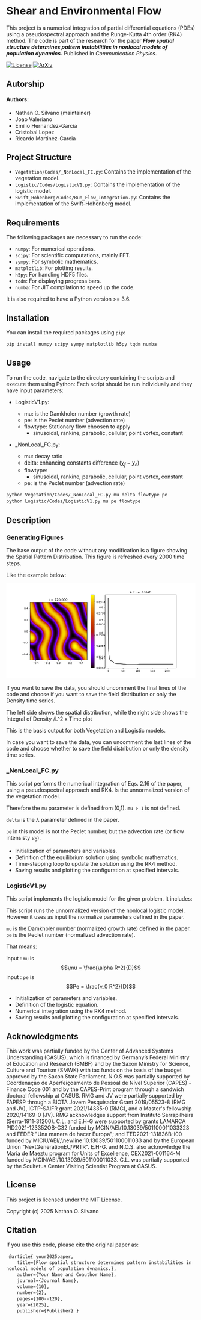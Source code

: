 
# Shear and Environmental Flow

This project is a numerical integration of partial differential equations (PDEs) using a pseudospectral approach and the Runge-Kutta 4th order (RK4) method. The code is part of the research for the paper
**_Flow spatial structure determines pattern instabilities in nonlocal models of population dynamics._**
Published in *Communication Physics*.

[//]:  ([![DOI]&#40;https://zenodo.org/badge/975705705.svg&#41;]&#40;https://doi.org/10.5281/zenodo.15312822&#41;)
[![License](https://img.shields.io/badge/License-MIT-blue.svg)](https://opensource.org/licenses/MIT)
[![ArXiv](https://img.shields.io/badge/ArXiv-2409.04268-b31b1b)](https://arxiv.org/abs/2409.04268)


## Autorship

#### Authors:
- Nathan O. Silvano (maintainer)
- Joao Valeriano
- Emilio Hernandez-Garcia
- Cristobal Lopez
- Ricardo Martinez-Garcia


## Project Structure

- `Vegetation/Codes/_NonLocal_FC.py`: Contains the implementation of the vegetation model.
- `Logistic/Codes/LogisticV1.py`: Contains the implementation of the logistic model.
- `Swift_Hohenberg/Codes/Run_Flow_Integration.py`: Contains the implementation of the Swift-Hohenberg model.

## Requirements

The following packages are necessary to run the code:

- `numpy`: For numerical operations.
- `scipy`: For scientific computations, mainly FFT.
- `sympy`: For symbolic mathematics.
- `matplotlib`: For plotting results.
- `h5py`: For handling HDF5 files.
- `tqdm`: For displaying progress bars.
- `numba`: For JIT compilation to speed up the code.

It is also required to have a Python version >= 3.6.

## Installation

You can install the required packages using `pip`:

```bash
pip install numpy scipy sympy matplotlib h5py tqdm numba
```

## Usage

To run the code, navigate to the directory containing the scripts and execute them using Python:
Each script should be run individually and they have input parameters:
- LogisticV1.py:
  - mu: is the Damkholer number (growth rate)
  - pe: is the Peclet number (advection rate)
  - flowtype: Stationary flow choosen to apply
    - sinusoidal, rankine, parabolic, cellular, point vortex, constant


- _NonLocal_FC.py:
  - mu: decay ratio
  - delta: enhancing constants difference ($\chi_f - \chi_c$)
  - flowtype:
    - sinusoidal, rankine, parabolic, cellular, point vortex, constant
  - pe: is the Peclet number (advection rate)
    
```bash
python Vegetation/Codes/_NonLocal_FC.py mu delta flowtype pe
python Logistic/Codes/LogisticV1.py mu pe flowtype
```

## Description

### Generating Figures

The base output of the code without any modification is a figure showing the Spatial Pattern Distribution.
This figure is refreshed every 2000 time steps.

Like the example below:

<img src="Vegetation/Figures/fig  0.png" alt="Example Output" width="600"/>

If you want to save the data, you should uncomment the final lines of the code and choose if you want to save the field distribution or only the Density time series.

The left side shows the spatial distribution, while the right side shows the Integral of Density /L^2 x Time plot


This is the basis output for both Vegetation and Logistic models.

In case you want to save the data, you can uncomment the last lines of the code and choose whether to save the field distribution or only the density time series.

### _NonLocal_FC.py

This script performs the numerical integration of Eqs. 2.16 of the paper, using a pseudospectral approach and RK4.
Is the unnormalized version of the vegetation model. 

Therefore the `mu` parameter is defined from (0,1). `mu > 1` is not defined.

`delta` is the $\lambda$ parameter defined in the paper.

`pe` in this model is not the Peclet number, but the advection rate (or flow intensisty $v_0$).

- Initialization of parameters and variables.
- Definition of the equilibrium solution using symbolic mathematics.
- Time-stepping loop to update the solution using the RK4 method.
- Saving results and plotting the configuration at specified intervals.


### LogisticV1.py

This script implements the logistic model for the given problem. It includes:

This script runs the unnormalized version of the nonlocal logistic model. However it uses as input the normalize parameters defined in the paper.

`mu` is the Damkholer number (normalized growth rate) defined in the paper.
`pe` is the Peclet number (normalized advection rate).

That means:

  input : `mu` is  $$\mu = \frac{\alpha R^2}{D}$$
  input : `pe` is  $$Pe = \frac{v_0 R^2}{D}$$


- Initialization of parameters and variables.
- Definition of the logistic equation.
- Numerical integration using the RK4 method.
- Saving results and plotting the configuration at specified intervals.

## Acknowledgments

This work was partially funded by the Center of Advanced Systems Understanding (CASUS), which is financed by Germany’s Federal Ministry of Education and Research (BMBF) and by the Saxon Ministry for Science, Culture and Tourism (SMWK) with tax funds on the basis of the budget approved by the Saxon State Parliament. N.O.S was partially supported by Coordenação de Aperfeiçoamento de Pessoal de Nível Superior (CAPES) - Finance Code 001 and by the CAPES-Print program through a sandwich doctoral fellowship at CASUS. RMG and JV were partially supported by FAPESP through a BIOTA Jovem Pesquisador Grant 2019/05523-8 (RMG and JV), ICTP-SAIFR grant 2021/14335-0 (RMG), and a Master's fellowship 2020/14169-0 (JV). RMG acknowledges support from Instituto Serrapilheira (Serra-1911-31200). C.L. and E.H-G were supported by grants LAMARCA PID2021-123352OB-C32 funded by MCIN/AEI/10.13039/501100011033323 and FEDER "Una manera de hacer Europa"; and TED2021-131836B-I00 funded by MICIU/AEI/\,\newline
10.13039/501100011033 and by the European Union "NextGenerationEU/PRTR". 
E.H-G. and N.O.S. also acknowledge the Maria de Maeztu program for Units of Excellence, CEX2021-001164-M funded by MCIN/AEI/10.13039/501100011033. C.L. was partially supported by the Scultetus Center Visiting Scientist Program at CASUS.

## License

This project is licensed under the MIT License.

Copyright (c) 2025 Nathan O. Silvano

## Citation
 If you use this code, please cite the original paper as:
 
```
 @article{ your2025paper,
    title={Flow spatial structure determines pattern instabilities in nonlocal models of population dynamics.},
    author={Your Name and Coauthor Name}, 
    journal={Journal Name},
    volume={10},
    number={2},
    pages={100--120},
    year={2025},
    publisher={Publisher} }
```